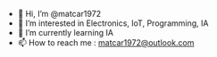 - 👋 Hi, I’m @matcar1972
- 👀 I’m interested in Electronics, IoT, Programming, IA
- 🌱 I’m currently learning IA
- 📫 How to reach me : matcar1972@outlook.com

<!---
matcar1972/matcar1972 is a ✨ special ✨ repository because its `README.md` (this file) appears on your GitHub profile.
You can click the Preview link to take a look at your changes.
--->
